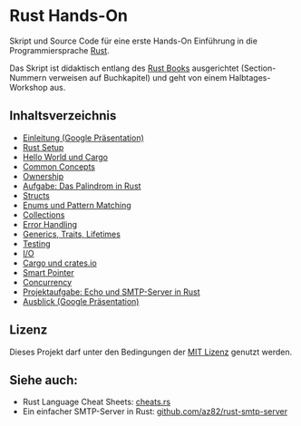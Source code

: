 # Rust Hands-On

Skript und Source Code für eine erste Hands-On Einführung in die Programmiersprache [Rust](https://www.rust-lang.org/).

Das Skript ist didaktisch entlang des [Rust Books](https://doc.rust-lang.org/book/) ausgerichtet (Section-Nummern verweisen auf Buchkapitel) und geht von einem Halbtages-Workshop aus.

## Inhaltsverzeichnis

* [Einleitung (Google Präsentation)](https://docs.google.com/presentation/d/1ca49PFscfrpXhTDzvaRxsDwGhxF6D5WZ4iXCr7JlTY4/edit#slide=id.p)
* [Rust Setup](00-setup)
* [Hello World und Cargo](01-cargo-helloworld)
* [Common Concepts](03-common-concepts)
* [Ownership](04-ownership)
* [Aufgabe: Das Palindrom in Rust](projects/01-palindrom)
* [Structs](05-structs)
* [Enums und Pattern Matching](06-enums)
* [Collections](08-collections)
* [Error Handling](09-error-handling)
* [Generics, Traits, Lifetimes](10-generics-traits-lifetimes)
* [Testing](11-testing)
* [I/O](12-io)
* [Cargo und crates.io](14-cargo-crates)
* [Smart Pointer](15-smart-pointer)
* [Concurrency](16-concurrency)
* [Projektaufgabe: Echo und SMTP-Server in Rust](projects/02-client-server)
* [Ausblick (Google Präsentation)](https://docs.google.com/presentation/d/1ca49PFscfrpXhTDzvaRxsDwGhxF6D5WZ4iXCr7JlTY4/edit#slide=id.g588e78b762_1_0)

## Lizenz

Dieses Projekt darf unter den Bedingungen der [MIT Lizenz](LICENSE) genutzt werden.

## Siehe auch:

* Rust Language Cheat Sheets: [cheats.rs](https://cheats.rs/)
* Ein einfacher SMTP-Server in Rust: [github.com/az82/rust-smtp-server](https://github.com/az82/rust-smtp-server)
